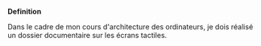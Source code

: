 **Definition**

Dans le cadre de mon cours d'architecture des ordinateurs, je dois réalisé un dossier documentaire sur les écrans tactiles.
